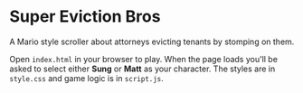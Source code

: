# Super Eviction Bros
A Mario style scroller about attorneys evicting tenants by stomping on them.

Open `index.html` in your browser to play. When the page loads you'll be asked to select either **Sung** or **Matt** as your character. The styles are in `style.css` and game logic is in `script.js`.
